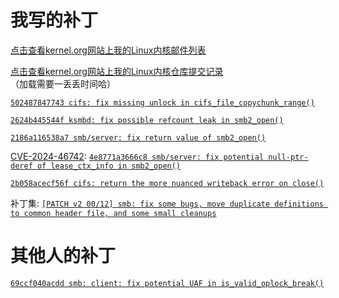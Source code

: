 # 我写的补丁

[点击查看kernel.org网站上我的Linux内核邮件列表](https://lore.kernel.org/all/?q=chenxiaosong)

[点击查看kernel.org网站上我的Linux内核仓库提交记录](https://git.kernel.org/pub/scm/linux/kernel/git/next/linux-next.git/log/?qt=grep&q=chenxiaosong)（加载需要一丢丢时间哈）

<!--
[`542228db2f28f cifs: fix use-after-free on the link name`](https://chenxiaosong.com/courses/smb/patches/cifs-fix-use-after-free-on-the-link-name.html)
-->

[`502487847743 cifs: fix missing unlock in cifs_file_copychunk_range()`](https://patchwork.kernel.org/project/cifs-client/patch/20221119045159.1400244-1-chenxiaosong2@huawei.com/)

[`2624b445544f ksmbd: fix possible refcount leak in smb2_open()`](https://patchwork.kernel.org/project/cifs-client/patch/20230302135804.2583061-1-chenxiaosong2@huawei.com/)

[`2186a116538a7 smb/server: fix return value of smb2_open()`](https://lore.kernel.org/all/20240822082101.391272-2-chenxiaosong@chenxiaosong.com/)

[CVE-2024-46742](https://nvd.nist.gov/vuln/detail/CVE-2024-46742): [`4e8771a3666c8 smb/server: fix potential null-ptr-deref of lease_ctx_info in smb2_open()`](https://lore.kernel.org/all/20240822082101.391272-3-chenxiaosong@chenxiaosong.com/)

[`2b058acecf56f cifs: return the more nuanced writeback error on close()`](https://lore.kernel.org/all/20220518145649.2487377-1-chenxiaosong2@huawei.com/)

补丁集: [`[PATCH v2 00/12] smb: fix some bugs, move duplicate definitions to common header file, and some small cleanups`](https://lore.kernel.org/all/20240822082101.391272-1-chenxiaosong@chenxiaosong.com/)

# 其他人的补丁

<!--
[`7de0394801da cifs: Fix in error types returned for out-of-credit situations.`](https://chenxiaosong.com/courses/smb/patches/cifs-Fix-in-error-types-returned-for-out-of-credit-s.html)

[`87f93d82e0952 smb3: fix problem with null cifs super block with previous patch`](https://chenxiaosong.com/courses/smb/patches/smb3-fix-problem-with-null-cifs-super-block-with-pre.html)
-->

[`69ccf040acdd smb: client: fix potential UAF in is_valid_oplock_break()`](https://chenxiaosong.com/courses/smb/patches/cve-smb-client-fix-potential-UAF-in-is_valid_oplock_brea.html)
